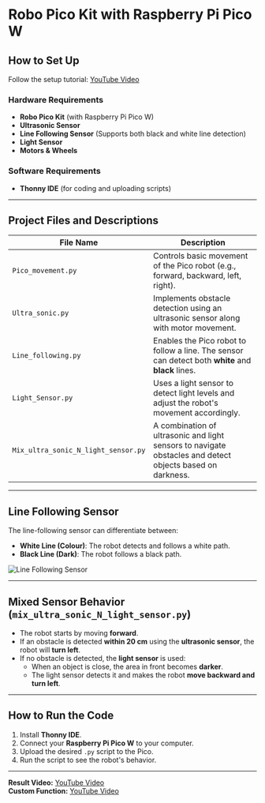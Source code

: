 # Robo Pico Kit with Raspberry Pi Pico W

## How to Set Up
Follow the setup tutorial: [YouTube Video](https://www.youtube.com/watch?v=oLVEFHwxbaw&t=20s&ab_channel=CytronTechnologies)

### Hardware Requirements
- **Robo Pico Kit** (with Raspberry Pi Pico W)
- **Ultrasonic Sensor**
- **Line Following Sensor** (Supports both black and white line detection)
- **Light Sensor**
- **Motors & Wheels**

### Software Requirements
- **Thonny IDE** (for coding and uploading scripts)

---

## Project Files and Descriptions

| File Name | Description |
|-----------|------------|
| `Pico_movement.py` | Controls basic movement of the Pico robot (e.g., forward, backward, left, right). |
| `Ultra_sonic.py` | Implements obstacle detection using an ultrasonic sensor along with motor movement. |
| `Line_following.py` | Enables the Pico robot to follow a line. The sensor can detect both **white** and **black** lines. |
| `Light_Sensor.py` | Uses a light sensor to detect light levels and adjust the robot's movement accordingly. |
| `Mix_ultra_sonic_N_light_sensor.py` | A combination of ultrasonic and light sensors to navigate obstacles and detect objects based on darkness. |

---

## Line Following Sensor
The line-following sensor can differentiate between:
- **White Line (Colour)**: The robot detects and follows a white path.
- **Black Line (Dark)**: The robot follows a black path.

![Line Following Sensor](https://github.com/user-attachments/assets/77bb76e6-410f-4205-97ae-5e1d50b5a7d7)

---

## Mixed Sensor Behavior (`mix_ultra_sonic_N_light_sensor.py`)
- The robot starts by moving **forward**.
- If an obstacle is detected **within 20 cm** using the **ultrasonic sensor**, the robot will **turn left**.
- If no obstacle is detected, the **light sensor** is used:
  - When an object is close, the area in front becomes **darker**.
  - The light sensor detects it and makes the robot **move backward and turn left**.

---

## How to Run the Code
1. Install **Thonny IDE**.
2. Connect your **Raspberry Pi Pico W** to your computer.
3. Upload the desired `.py` script to the Pico.
4. Run the script to see the robot's behavior.

---
**Result Video:** [YouTube Video](https://youtu.be/NvJSs73UOrY)  
**Custom Function:** [YouTube Video](https://youtu.be/soNdTLq_Bb0)


